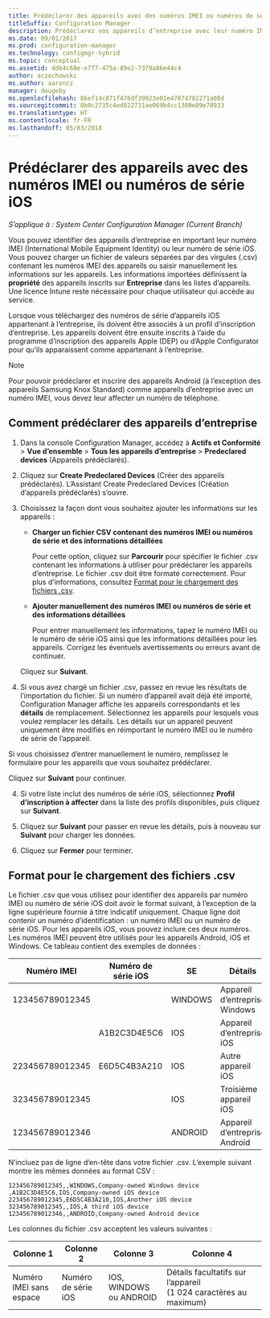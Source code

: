 ```yaml
---
title: Prédéclarer des appareils avec des numéros IMEI ou numéros de série iOS
titleSuffix: Configuration Manager
description: Prédéclarez vos appareils d’entreprise avec leur numéro IMEI ou leur numéro de série iOS.
ms.date: 09/01/2017
ms.prod: configuration-manager
ms.technology: configmgr-hybrid
ms.topic: conceptual
ms.assetid: ddb4c68e-e7f7-475a-89e2-7379a86e44c4
author: aczechowski
ms.author: aaroncz
manager: dougeby
ms.openlocfilehash: 86ef14c871f476df39923e01e47874702271a08d
ms.sourcegitcommit: 0b0c2735c4ed822731ae069b4cc1380e89e78933
ms.translationtype: HT
ms.contentlocale: fr-FR
ms.lasthandoff: 05/03/2018
---
```

# <a name="predeclare-devices-with-imei-or-ios-serial-numbers"></a>Prédéclarer des appareils avec des numéros IMEI ou numéros de série iOS

*S’applique à : System Center Configuration Manager (Current Branch)*

Vous pouvez identifier des appareils d’entreprise en important leur numéro IMEI (International Mobile Equipment Identity) ou leur numéro de série iOS. Vous pouvez charger un fichier de valeurs séparées par des virgules (.csv) contenant les numéros IMEI des appareils ou saisir manuellement les informations sur les appareils.  Les informations importées définissent la **propriété** des appareils inscrits sur **Entreprise** dans les listes d’appareils. Une licence Intune reste nécessaire pour chaque utilisateur qui accède au service.  

Lorsque vous téléchargez des numéros de série d’appareils iOS appartenant à l’entreprise, ils doivent être associés à un profil d’inscription d’entreprise. Les appareils doivent être ensuite inscrits à l’aide du programme d’inscription des appareils Apple (DEP) ou d’Apple Configurator pour qu’ils apparaissent comme appartenant à l’entreprise.

>[!NOTE]
>Pour pouvoir prédéclarer et inscrire des appareils Android (à l’exception des appareils Samsung Knox Standard) comme appareils d’entreprise avec un numéro IMEI, vous devez leur affecter un numéro de téléphone.

## <a name="how-to-predeclare-corporate-owned-devices"></a>Comment prédéclarer des appareils d’entreprise

1.  Dans la console Configuration Manager, accédez à **Actifs et Conformité** > **Vue d’ensemble** > **Tous les appareils d’entreprise** > **Predeclared devices** (Appareils prédéclarés).

2.  Cliquez sur **Create Predeclared Devices** (Créer des appareils prédéclarés). L’Assistant Create Predeclared Devices (Création d’appareils prédéclarés) s’ouvre.

3.  Choisissez la façon dont vous souhaitez ajouter les informations sur les appareils :

     -  **Charger un fichier CSV contenant des numéros IMEI ou numéros de série et des informations détaillées**

        Pour cette option, cliquez sur **Parcourir** pour spécifier le fichier .csv contenant les informations à utiliser pour prédéclarer les appareils d’entreprise. Le fichier .csv doit être formaté correctement. Pour plus d’informations, consultez [Format pour le chargement des fichiers .csv](#format-for-uploading-csv-files).

     -  **Ajouter manuellement des numéros IMEI ou numéros de série et des informations détaillées**

        Pour entrer manuellement les informations, tapez le numéro IMEI ou le numéro de série iOS ainsi que les informations détaillées pour les appareils. Corrigez les éventuels avertissements ou erreurs avant de continuer.

    Cliquez sur **Suivant**.

4. Si vous avez chargé un fichier .csv, passez en revue les résultats de l’importation du fichier. Si un numéro d’appareil avait déjà été importé, Configuration Manager affiche les appareils correspondants et les **détails** de remplacement. Sélectionnez les appareils pour lesquels vous voulez remplacer les détails. Les détails sur un appareil peuvent uniquement être modifiés en réimportant le numéro IMEI ou le numéro de série de l’appareil.

  Si vous choisissez d’entrer manuellement le numéro, remplissez le formulaire pour les appareils que vous souhaitez prédéclarer.

  Cliquez sur **Suivant** pour continuer.

4. Si votre liste inclut des numéros de série iOS, sélectionnez **Profil d’inscription à affecter** dans la liste des profils disponibles, puis cliquez sur **Suivant**.

5. Cliquez sur **Suivant** pour passer en revue les détails, puis à nouveau sur **Suivant** pour charger les données.

6. Cliquez sur **Fermer** pour terminer.

## <a name="format-for-uploading-csv-files"></a>Format pour le chargement des fichiers .csv

Le fichier .csv que vous utilisez pour identifier des appareils par numéro IMEI ou numéro de série iOS doit avoir le format suivant, à l’exception de la ligne supérieure fournie à titre indicatif uniquement. Chaque ligne doit contenir un numéro d’identification : un numéro IMEI ou un numéro de série iOS. Pour les appareils iOS, vous pouvez inclure ces deux numéros. Les numéros IMEI peuvent être utilisés pour les appareils Android, iOS et Windows. Ce tableau contient des exemples de données :

| Numéro IMEI  | Numéro de série iOS  | SE | Détails |
|------------ |---------------|-----|-----|
| 123456789012345    |   | WINDOWS | Appareil d’entreprise Windows|
|   | A1B2C3D4E5C6 | IOS |  Appareil d’entreprise iOS|
| 223456789012345 | E6D5C4B3A210 |   IOS |  Autre appareil iOS|
| 323456789012345 |        |   IOS |    Troisième appareil iOS|
| 123456789012346 |         |   ANDROID |   Appareil d’entreprise Android|

N’incluez pas de ligne d’en-tête dans votre fichier .csv. L’exemple suivant montre les mêmes données au format CSV :

```
123456789012345,,WINDOWS,Company-owned Windows device
,A1B2C3D4E5C6,IOS,Company-owned iOS device
223456789012345,E6D5C4B3A210,IOS,Another iOS device
323456789012345,,IOS,A third iOS device
123456789012346,,ANDROID,Company-owned Android device
```

Les colonnes du fichier .csv acceptent les valeurs suivantes :

| Colonne 1 | Colonne 2 | Colonne 3 | Colonne 4 |
|---|---|---|---|
|Numéro IMEI sans espace | Numéro de série iOS | IOS, WINDOWS ou ANDROID | Détails facultatifs sur l’appareil (1 024 caractères au maximum) |
